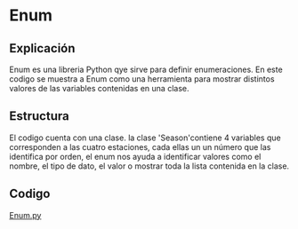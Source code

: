 # Enum

## Explicación
Enum es una libreria Python qye sirve para definir enumeraciones. En este codigo se muestra a Enum como una herramienta para mostrar distintos valores de las variables contenidas en una clase.

## Estructura
El codigo cuenta con una clase.
la clase 'Season'contiene 4 variables que corresponden a las cuatro estaciones, cada ellas un un número que las identifica por orden, el enum nos ayuda a identificar valores como el nombre, el tipo de dato, el valor o mostrar toda la lista contenida en la clase.

## Codigo
[Enum.py](https://github.com/Devcrow24/POO1/blob/main/Actividad%2008%20-%20Polimorfismo/polimorfismo.py)
